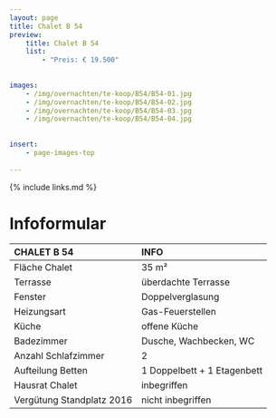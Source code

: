 ```yaml
---
layout: page
title: Chalet B 54
preview: 
    title: Chalet B 54
    list:
        - "Preis: € 19.500"
        
        
images:
    - /img/overnachten/te-koop/B54/B54-01.jpg
    - /img/overnachten/te-koop/B54/B54-02.jpg
    - /img/overnachten/te-koop/B54/B54-03.jpg
    - /img/overnachten/te-koop/B54/B54-04.jpg
    
    
insert:
    - page-images-top
    
---
```


{% include links.md %}



# Infoformular 

CHALET B 54                 | INFO        | 
:---------------------------|:------------|
Fläche Chalet               |35 m²
Terrasse                    |überdachte Terrasse  
Fenster                     |Doppelverglasung
Heizungsart                 |Gas-Feuerstellen
Küche                       |offene Küche
Badezimmer                  |Dusche, Wachbecken, WC
Anzahl Schlafzimmer         |2
Aufteilung Betten           |1 Doppelbett + 1 Etagenbett
Hausrat Chalet              |inbegriffen
Vergütung Standplatz 2016   |nicht inbegriffen